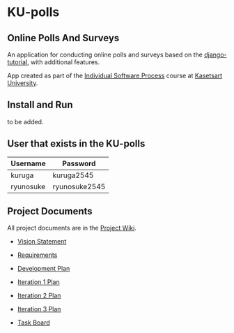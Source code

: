 # KU-polls
## Online Polls And Surveys

An application for conducting online polls and surveys based
on the [django-tutorial](https://docs.djangoproject.com/en/4.1/intro/tutorial01/), with
additional features.

App created as part of the [Individual Software Process](
https://cpske.github.io/ISP) course at [Kasetsart University](https://www.ku.ac.th/en/community-home).

## Install and Run

to be added.

## User that exists in the KU-polls
| Username  | Password    |
|-----------|-------------|
| kuruga    | kuruga2545   |
| ryunosuke | ryunosuke2545|

## Project Documents

All project documents are in the [Project Wiki](../../wiki/Home).

- [Vision Statement](../../wiki/Vision%20Statement)

- [Requirements](../../wiki/Requirements)

- [Development Plan](../../wiki/Development&20Plan)

- [Iteration 1 Plan](https://github.com/RyukungG/ku-polls/wiki/Iteration-1-Plan)

- [Iteration 2 Plan](https://github.com/RyukungG/ku-polls/wiki/Iteration-2-Plan)

- [Iteration 3 Plan](https://github.com/RyukungG/ku-polls/wiki/Iteration-3-Plan)

- [Task Board](https://github.com/users/RyukungG/projects/2/views/1)


